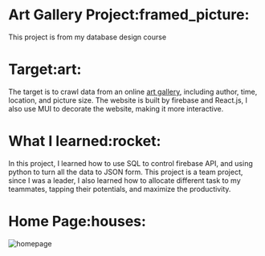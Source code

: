<h1 >Art Gallery Project:framed_picture:</h1>

This project is from my database design course

<h1 >Target:art:</h1>

The target is to crawl data from an online [art gallery](https://www.ss.net.tw/), including author, time, location, and picture size. The website is built by firebase and React.js, I also use MUI to decorate the website, making it more interactive. 

<h1 >What I learned:rocket:</h1>

In this project, I learned how to use SQL to control firebase API, and using python to turn all the data to JSON form. This project is a team project, since I was a leader, I also learned how to allocate different task to my teammates, tapping their potentials, and  maximize the productivity.

<h1 >Home Page:houses:</h1>

![homepage](https://user-images.githubusercontent.com/47668279/224552711-10deeb59-2b75-49b5-8b59-6e8c74cfd67c.png)
